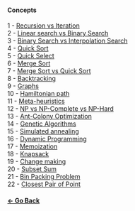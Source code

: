 #### Concepts

1 - [Recursion vs Iteration](https://stackoverflow.com/questions/15688019/recursion-versus-iteration?utm_medium=organic&utm_source=google_rich_qa&utm_campaign=google_rich_qa)  
2 - [Linear search vs Binary Search](https://stackoverflow.com/questions/700241/what-is-the-difference-between-linear-search-and-binary-search)  
3 - [Binary Search vs Interpolation Search](https://softwareengineering.stackexchange.com/questions/119703/interpolation-search-vs-binary-search?utm_medium=organic&utm_source=google_rich_qa&utm_campaign=google_rich_qa)  
4 - [Quick Sort](https://en.wikipedia.org/wiki/Quicksort)  
5 - [Quick Select](https://stackoverflow.com/questions/10846482/quickselect-algorithm-understanding?utm_medium=organic&utm_source=google_rich_qa&utm_campaign=google_rich_qa)  
6 - [Merge Sort](https://en.wikipedia.org/wiki/Merge_sort)  
7 - [Merge Sort vs Quick Sort](https://stackoverflow.com/questions/70402/why-is-quicksort-better-than-mergesort)  
8 - [Backtracking](https://en.wikipedia.org/wiki/Backtracking)  
9 - [Graphs](https://en.wikibooks.org/wiki/A-level_Computing/AQA/Paper_1/Fundamentals_of_data_structures/Graphs)  
10 - [Hamiltonian path](https://en.wikipedia.org/wiki/Hamiltonian_path)  
11 - [Meta-heuristics](https://en.wikipedia.org/wiki/Metaheuristic)  
12 - [NP vs NP-Complete vs NP-Hard](https://stackoverflow.com/questions/1857244/what-are-the-differences-between-np-np-complete-and-np-hard?utm_medium=organic&utm_source=google_rich_qa&utm_campaign=google_rich_qa)  
13 - [Ant-Colony Optimization](https://en.wikipedia.org/wiki/Ant_colony_optimization_algorithms)  
14 - [Genetic Algorithms](https://en.wikipedia.org/wiki/Genetic_algorithm)  
15 - [Simulated annealing](https://en.wikipedia.org/wiki/Simulated_annealing)  
16 - [Dynamic Programming](https://en.wikipedia.org/wiki/Dynamic_programming)  
17 - [Memoization](https://en.wikipedia.org/wiki/Memoization)  
18 - [Knapsack](https://en.wikipedia.org/wiki/Knapsack_problem)  
19 - [Change making](https://en.wikipedia.org/wiki/Change-making_problem)  
20 - [Subset Sum](https://en.wikipedia.org/wiki/Subset_sum_problem)  
21 - [Bin Packing Problem](https://en.wikipedia.org/wiki/Bin_packing_problem)  
22 - [Closest Pair of Point](https://en.wikipedia.org/wiki/Closest_pair_of_points_problem)  


#### [<- Go Back](https://github.com/VSPPedro/hciimps#hciimpshow-can-i-improve-my-programming-skills)
